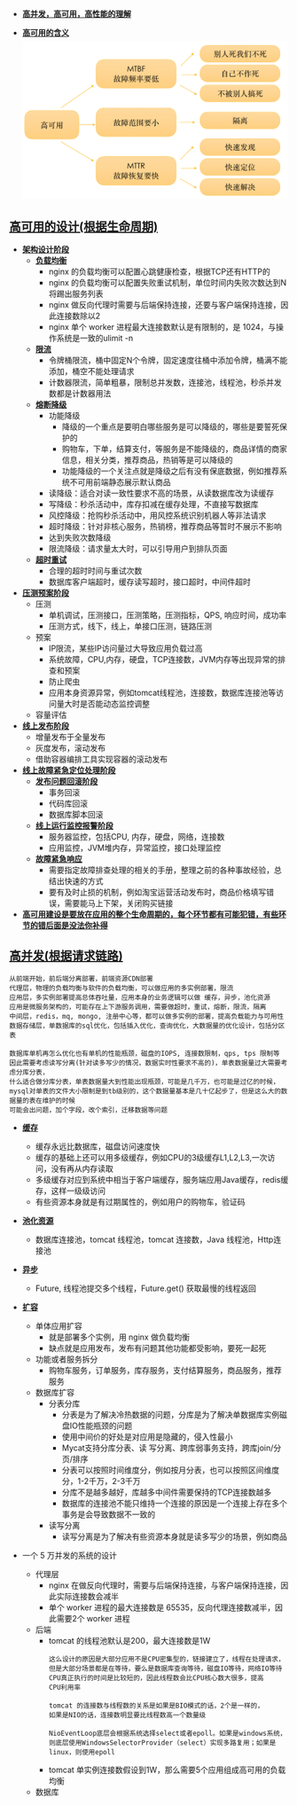 - **[高并发，高可用，高性能的理解](#)**

- **[高可用的含义](#)**
![2pc](https://github.com/caesar-empereur/read-book/blob/master/photo/distri/高可用.png)


## **[高可用的设计(根据生命周期)](#)**
- **[架构设计阶段](#)**
    - **[负载均衡](#)**
        - nginx 的负载均衡可以配置心跳健康检查，根据TCP还有HTTP的
        - nginx 的负载均衡可以配置失败重试机制，单位时间内失败次数达到N将踢出服务列表
        - nginx 做反向代理时需要与后端保持连接，还要与客户端保持连接，因此连接数除以2
        - nginx 单个 worker 进程最大连接数默认是有限制的，是 1024，与操作系统是一致的ulimit -n
    - **[限流](#)**
        - 令牌桶限流，桶中固定N个令牌，固定速度往桶中添加令牌，桶满不能添加，桶空不能处理请求
        - 计数器限流，简单粗暴，限制总并发数，连接池，线程池，秒杀并发数都是计数器用法
    - **[熔断降级](#)**
        - 功能降级
            - 降级的一个重点是要明白哪些服务是可以降级的，哪些是要誓死保护的
            - 购物车，下单，结算支付，等服务是不能降级的，商品详情的商家信息，相关分类，推荐商品，热销等是可以降级的
            - 功能降级的一个关注点就是降级之后有没有保底数据，例如推荐系统不可用前端静态展示默认商品
        - 读降级：适合对读一致性要求不高的场景，从读数据库改为读缓存
        - 写降级：秒杀活动中，库存扣减在缓存处理，不直接写数据库
        - 风控降级：抢购秒杀活动中，用风控系统识别机器人等非法请求
        - 超时降级：针对非核心服务，热销榜，推荐商品等暂时不展示不影响
        - 达到失败次数降级
        - 限流降级：请求量太大时，可以引导用户到排队页面
    - **[超时重试](#)**
        - 合理的超时时间与重试次数
        - 数据库客户端超时，缓存读写超时，接口超时，中间件超时
- **[压测预案阶段](#)**
    - 压测
        - 单机调试，压测接口，压测策略，压测指标，QPS, 响应时间，成功率
        - 压测方式，线下，线上，单接口压测，链路压测
    - 预案
        - IP限流，某些IP访问量过大导致应用负载过高
        - 系统故障，CPU,内存，硬盘，TCP连接数，JVM内存等出现异常的排查和预案
        - 防止爬虫
        - 应用本身资源异常，例如tomcat线程池，连接数，数据库连接池等访问量大时是否能动态监控调整
    - 容量评估
- **[线上发布阶段](#)**
    - 增量发布于全量发布
    - 灰度发布，滚动发布
    - 借助容器编排工具实现容器的滚动发布
- **[线上故障紧急定位处理阶段](#)**
    - **[发布问题回滚阶段](#)**
        - 事务回滚
        - 代码库回滚
        - 数据库脚本回滚
    - **[线上运行监控报警阶段](#)**
        - 服务器监控，包括CPU, 内存，硬盘，网络，连接数
        - 应用监控，JVM堆内存，异常监控，接口处理监控
    - **[故障紧急响应](#)**
        - 需要指定故障排查处理的相关的手册，整理之前的各种事故经验，总结出快速的方式
        - 要有及时止损的机制，例如淘宝运营活动发布时，商品价格填写错误，需要能马上下架，关闭购买链接
- **[高可用建设是要放在应用的整个生命周期的，每个环节都有可能犯错，有些环节的错后面是没法你补得](#)**
  
## **[高并发(根据请求链路)](#)**
```
从前端开始，前后端分离部署，前端资源CDN部署
代理层，物理的负载均衡与软件的负载均衡，可以做应用的多实例部署，限流
应用层，多实例部署提高总体吞吐量，应用本身的业务逻辑可以做 缓存，异步，池化资源
应用是微服务架构的，可能存在上下游服务调用，需要做超时，重试，熔断，限流，隔离
中间层，redis，mq, mongo, 注册中心等，都可以做多实例的部署，提高负载能力与可用性
数据存储层，单数据库的sql优化，包括插入优化，查询优化，大数据量的优化设计，包括分区表

数据库单机再怎么优化也有单机的性能瓶颈，磁盘的IOPS, 连接数限制，qps, tps 限制等
因此需要考虑读写分离(针对读多写少的情况，数据实时性要求不高的)，单表数据量过大需要考虑分库分表，
什么适合做分库分表，单表数据量大到性能出现瓶颈，可能是几千万，也可能是过亿的时候，
mysql对单表的文件大小限制是到tb级别的，这个数据量基本是几十亿起步了，但是这么大的数据量的表在维护的时候
可能会出问题，加个字段，改个索引，迁移数据等问题
```

- **[缓存](#)**
    - 缓存永远比数据库，磁盘访问速度快
    - 缓存的基础上还可以用多级缓存，例如CPU的3级缓存L1,L2,L3,一次访问，没有再从内存读取
    - 多级缓存对应到系统中相当于客户端缓存，服务端应用Java缓存，redis缓存，这样一级级访问
    - 有些资源本身就是有过期属性的，例如用户的购物车，验证码
- **[池化资源](#)**
    - 数据库连接池，tomcat 线程池，tomcat 连接数，Java 线程池，Http连接池
- **[异步](#)**
    - Future, 线程池提交多个线程，Future.get() 获取最慢的线程返回
- **[扩容](#)**
    - 单体应用扩容
        - 就是部署多个实例，用 nginx 做负载均衡
        - 缺点就是应用发布，发布有问题其他功能都受影响，要死一起死
    - 功能或者服务拆分
        - 购物车服务，订单服务，库存服务，支付结算服务，商品服务，推荐服务
    - 数据库扩容
        - 分表分库
            - 分表是为了解决冷热数据的问题，分库是为了解决单数据库实例磁盘IO性能瓶颈的问题
            - 使用中间价的好处是对应用是隐藏的，侵入性最小
            - Mycat支持分库分表、读 写分离、跨库弱事务支持，跨库join/分页/排序
            - 分表可以按照时间维度分，例如按月分表，也可以按照区间维度分，1-2千万，2-3千万
            - 分库不是越多越好，库越多中间件需要保持的TCP连接数越多
            - 数据库的连接池不能只维持一个连接的原因是一个连接上存在多个事务是会导致数据不一致的
        - 读写分离
            - 读写分离是为了解决有些资源本身就是读多写少的场景，例如商品

- 一个 5 万并发的系统的设计
    - 代理层
        - nginx 在做反向代理时，需要与后端保持连接，与客户端保持连接，因此实际连接数会减半
        - 单个 worker 进程的最大连接数是 65535，反向代理连接数减半，因此需要2个 worker 进程
    - 后端
        - tomcat 的线程池默认是200，最大连接数是1W
            ```
            这么设计的原因是大部分应用不是CPU密集型的，链接建立了，线程在处理请求，
            但是大部分场景都是在等待，要么是数据库查询等待，磁盘IO等待，网络IO等待
            CPU真正执行的时间是比较短的，因此线程数会比CPU核心数大很多，提高
            CPU利用率
            
            tomcat 的连接数与线程数的关系是如果是BIO模式的话，2个是一样的，
            如果是NIO的话，连接数明显要比线程数高一个数量级
            
            NioEventLoop底层会根据系统选择select或者epoll。如果是windows系统，
            则底层使用WindowsSelectorProvider（select）实现多路复用；如果是linux，则使用epoll
            ```
        - tomcat 单实例连接数假设到1W，那么需要5个应用组成高可用的负载均衡
    - 数据库
